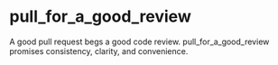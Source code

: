 # pull_for_a_good_review
A good pull request begs a good code review. pull_for_a_good_review promises consistency, clarity, and convenience.
